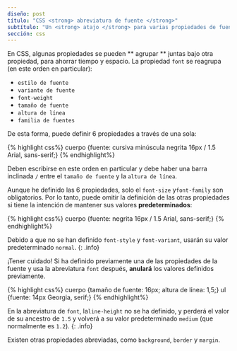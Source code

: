 ```yaml
---
diseño: post
título: "CSS <strong> abreviatura de fuente </strong>"
subtítulo: "Un <strong> atajo </strong> para varias propiedades de fuente"
sección: css
---
```


En CSS, algunas propiedades se pueden ** agrupar ** juntas bajo otra propiedad, para ahorrar tiempo y espacio. La propiedad `font` se reagrupa (en este orden en particular):

* `estilo de fuente`
* `variante de fuente`
* `font-weight`
* `tamaño de fuente`
* `altura de línea`
* `familia de fuentes`

De esta forma, puede definir 6 propiedades a través de una sola:

{% highlight css%}
cuerpo {fuente: cursiva minúscula negrita 16px / 1.5 Arial, sans-serif;}
{% endhighlight%}

Deben escribirse en este orden en particular y debe haber una barra inclinada `/` entre el `tamaño de fuente` y la `altura de línea`.

Aunque he definido las 6 propiedades, solo el `font-size` y`font-family` son obligatorios. Por lo tanto, puede omitir la definición de las otras propiedades si tiene la intención de mantener sus valores **predeterminados**:

{% highlight css%}
cuerpo {fuente: negrita 16px / 1.5 Arial, sans-serif;}
{% endhighlight%}

Debido a que no se han definido `font-style` y `font-variant`, usarán su valor predeterminado `normal`.
{: .info}

¡Tener cuidado! Si ha definido previamente una de las propiedades de la fuente y usa la abreviatura `font` después, **anulará** los valores definidos previamente.

{% highlight css%}
cuerpo {tamaño de fuente: 16px; altura de línea: 1,5;}
ul {fuente: 14px Georgia, serif;}
{% endhighlight%}

En la abreviatura de `font`, la`line-height` no se ha definido, y perderá el valor de su ancestro de `1.5` y volverá a su valor predeterminado `medium` (que normalmente es `1.2`).
{: .info}

Existen otras propiedades abreviadas, como `background`, `border` y `margin`.

